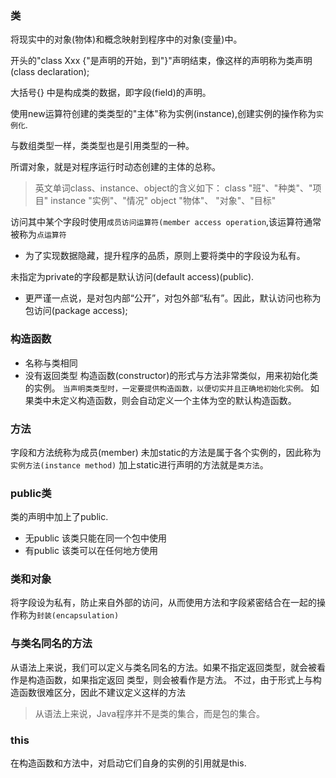 ### 类
将现实中的对象(物体)和概念映射到程序中的对象(变量)中。

开头的"class Xxx {"是声明的开始，到"}"声明结束，像这样的声明称为类声明(class declaration);

大括号{} 中是构成类的数据，即字段(field)的声明。

使用new运算符创建的类类型的"主体"称为实例(instance),创建实例的操作称为`实例化`.

与数组类型一样，类类型也是引用类型的一种。

所谓对象，就是对程序运行时动态创建的主体的总称。

> 英文单词class、instance、object的含义如下：
class	  "班"、"种类"、"项目"
instance  "实例"、"情况"
object	  "物体"、 "对象"、"目标"


访问其中某个字段时使用`成员访问运算符(member access operation`,该运算符通常被称为`点运算符`

* 为了实现数据隐藏，提升程序的品质，原则上要将类中的字段设为私有。

未指定为private的字段都是默认访问(default access)(public).
* 更严谨一点说，是对包内部“公开”，对包外部“私有”。因此，默认访问也称为包访问(package access);


### 构造函数
* 名称与类相同
* 没有返回类型
构造函数(constructor)的形式与方法非常类似，用来初始化类的实例。
`当声明类类型时，一定要提供构造函数，以便切实并且正确地初始化实例。`
如果类中未定义构造函数，则会自动定义一个主体为空的默认构造函数。


### 方法
字段和方法统称为成员(member)
未加static的方法是属于各个实例的，因此称为`实例方法(instance method)`
加上static进行声明的方法就是`类方法`。

### public类
类的声明中加上了public.
* 无public 该类只能在同一个包中使用
* 有public 该类可以在任何地方使用


### 类和对象
将字段设为私有，防止来自外部的访问，从而使用方法和字段紧密结合在一起的操作称为`封装(encapsulation)`

### 与类名同名的方法
从语法上来说，我们可以定义与类名同名的方法。如果不指定返回类型，就会被看作是构造函数，如果指定返回
类型，则会被看作是方法。
不过，由于形式上与构造函数很难区分，因此不建议定义这样的方法

> 从语法上来说，Java程序并不是类的集合，而是包的集合。


### this
在构造函数和方法中，对启动它们自身的实例的引用就是this.


